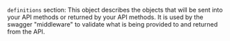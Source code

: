 `definitions` section: This object describes the objects that will be sent into your API methods or returned by your API methods.  It is used by the swagger "middleware" to validate what is being provided to and returned from the API.

